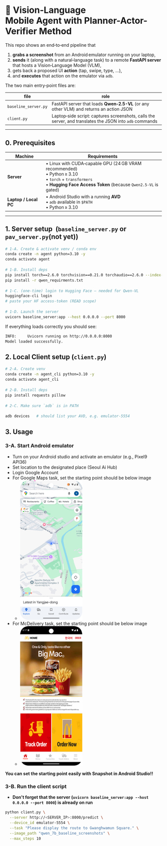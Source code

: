 # 📱 Vision‑Language Mobile Agent with Planner-Actor-Verifier Method

This repo shows an end‑to‑end pipeline that

1. **grabs a screenshot** from an Android emulator running on your laptop,  
2. **sends** it (along with a natural‑language task) to a remote **FastAPI server** that hosts a Vision‑Language Model (VLM),  
3. gets back a proposed UI **action** (tap, swipe, type, …),  
4. and **executes** that action on the emulator via `adb`.

The two main entry‑point files are:

| file | role |
|------|------|
| `baseline_server.py` | FastAPI server that loads **Qwen‑2.5-VL** (or any other VLM) and returns an action JSON |
| `client.py` | Laptop‑side script: captures screenshots, calls the server, and translates the JSON into `adb` commands |

---

## 0. Prerequisites

| Machine | Requirements |
|---------|--------------|
| **Server** | • Linux with CUDA‑capable GPU (24 GB VRAM recommended)<br>• Python ≥ 3.10<br>• `torch` + `transformers`<br>• **Hugging Face Access Token** (because `Qwen2.5‑VL` is gated) |
| **Laptop / Local PC** | • Android Studio with a running **AVD**<br>• `adb` available in `$PATH`<br>• Python ≥ 3.10 |

---

## 1. Server setup  (`baseline_server.py` or `pav_server.py`(not yet))

```bash
# 1‑A. Create & activate venv / conda env
conda create -n agent python=3.10 -y
conda activate agent

# 1‑B. Install deps
pip install torch==2.6.0 torchvision==0.21.0 torchaudio==2.6.0 --index-url https://download.pytorch.org/whl/cu118
pip install -r qwen_requirments.txt

# 1‑C. (one‑time) login to Hugging Face – needed for Qwen‑VL
huggingface-cli login
# paste your HF access‑token (READ scope)

# 1‑D. Launch the server
uvicorn baseline_server:app --host 0.0.0.0 --port 8000
```

If everything loads correctly you should see:
```bash
INFO:     Uvicorn running on http://0.0.0.0:8000
Model loaded successfully.
```

## 2. Local Client setup (`client.py`)
```bash
# 2‑A. Create venv
conda create -n agent_cli python=3.10 -y
conda activate agent_cli

# 2‑B. Install deps
pip install requests pillow

# 2‑C. Make sure `adb` is in PATH

adb devices   # should list your AVD, e.g. emulator‑5554
```

## 3. Usage
### 3-A. Start Android emulator
- Turn on your Android studio and activate an emulator (e.g., Pixel9 API36)
- Set location to the designated place (Seoul Ai Hub)
- Login Google Account
- For Google Maps task, set the starting point should be below image
  - <img src="assets/google_maps.png" width="200"/>
- For McDelivery task, set the starting point should be below image
  - <img src="assets/mcdelivery.png" width="200"/>
  
**You can set the starting point easily with Snapshot in Android Studio!!**

### 3-B. Run the client script
- **Don't forget that the server (`uvicorn baseline_server:app --host 0.0.0.0 --port 8000`) is already on run**
```bash
python client.py \
  --server http://<SERVER_IP>:8000/predict \
  --device_id emulator-5554 \
  --task "Please display the route to Gwanghwamun Square." \
  --image_path "qwen_7b_baseline_screenshots" \
  --max_steps 10
```
